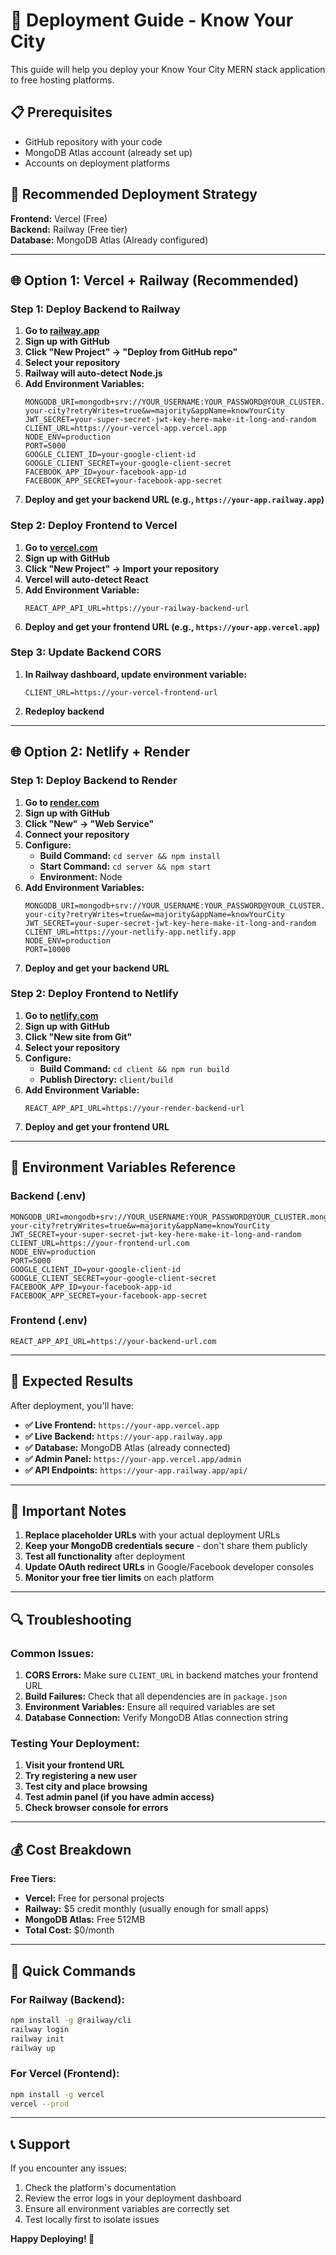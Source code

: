 # 🚀 Deployment Guide - Know Your City

This guide will help you deploy your Know Your City MERN stack application to free hosting platforms.

## 📋 Prerequisites

- GitHub repository with your code
- MongoDB Atlas account (already set up)
- Accounts on deployment platforms

## 🎯 Recommended Deployment Strategy

**Frontend:** Vercel (Free)  
**Backend:** Railway (Free tier)  
**Database:** MongoDB Atlas (Already configured)

---

## 🌐 **Option 1: Vercel + Railway (Recommended)**

### **Step 1: Deploy Backend to Railway**

1. **Go to [railway.app](https://railway.app)**
2. **Sign up with GitHub**
3. **Click "New Project" → "Deploy from GitHub repo"**
4. **Select your repository**
5. **Railway will auto-detect Node.js**
6. **Add Environment Variables:**
   ```
   MONGODB_URI=mongodb+srv://YOUR_USERNAME:YOUR_PASSWORD@YOUR_CLUSTER.mongodb.net/know-your-city?retryWrites=true&w=majority&appName=knowYourCity
   JWT_SECRET=your-super-secret-jwt-key-here-make-it-long-and-random
   CLIENT_URL=https://your-vercel-app.vercel.app
   NODE_ENV=production
   PORT=5000
   GOOGLE_CLIENT_ID=your-google-client-id
   GOOGLE_CLIENT_SECRET=your-google-client-secret
   FACEBOOK_APP_ID=your-facebook-app-id
   FACEBOOK_APP_SECRET=your-facebook-app-secret
   ```
7. **Deploy and get your backend URL (e.g., `https://your-app.railway.app`)**

### **Step 2: Deploy Frontend to Vercel**

1. **Go to [vercel.com](https://vercel.com)**
2. **Sign up with GitHub**
3. **Click "New Project" → Import your repository**
4. **Vercel will auto-detect React**
5. **Add Environment Variable:**
   ```
   REACT_APP_API_URL=https://your-railway-backend-url
   ```
6. **Deploy and get your frontend URL (e.g., `https://your-app.vercel.app`)**

### **Step 3: Update Backend CORS**

1. **In Railway dashboard, update environment variable:**
   ```
   CLIENT_URL=https://your-vercel-frontend-url
   ```
2. **Redeploy backend**

---

## 🌐 **Option 2: Netlify + Render**

### **Step 1: Deploy Backend to Render**

1. **Go to [render.com](https://render.com)**
2. **Sign up with GitHub**
3. **Click "New" → "Web Service"**
4. **Connect your repository**
5. **Configure:**
   - **Build Command:** `cd server && npm install`
   - **Start Command:** `cd server && npm start`
   - **Environment:** Node
6. **Add Environment Variables:**
   ```
   MONGODB_URI=mongodb+srv://YOUR_USERNAME:YOUR_PASSWORD@YOUR_CLUSTER.mongodb.net/know-your-city?retryWrites=true&w=majority&appName=knowYourCity
   JWT_SECRET=your-super-secret-jwt-key-here-make-it-long-and-random
   CLIENT_URL=https://your-netlify-app.netlify.app
   NODE_ENV=production
   PORT=10000
   ```
7. **Deploy and get your backend URL**

### **Step 2: Deploy Frontend to Netlify**

1. **Go to [netlify.com](https://netlify.com)**
2. **Sign up with GitHub**
3. **Click "New site from Git"**
4. **Select your repository**
5. **Configure:**
   - **Build Command:** `cd client && npm run build`
   - **Publish Directory:** `client/build`
6. **Add Environment Variable:**
   ```
   REACT_APP_API_URL=https://your-render-backend-url
   ```
7. **Deploy and get your frontend URL**

---

## 🔧 **Environment Variables Reference**

### **Backend (.env)**
```env
MONGODB_URI=mongodb+srv://YOUR_USERNAME:YOUR_PASSWORD@YOUR_CLUSTER.mongodb.net/know-your-city?retryWrites=true&w=majority&appName=knowYourCity
JWT_SECRET=your-super-secret-jwt-key-here-make-it-long-and-random
CLIENT_URL=https://your-frontend-url.com
NODE_ENV=production
PORT=5000
GOOGLE_CLIENT_ID=your-google-client-id
GOOGLE_CLIENT_SECRET=your-google-client-secret
FACEBOOK_APP_ID=your-facebook-app-id
FACEBOOK_APP_SECRET=your-facebook-app-secret
```

### **Frontend (.env)**
```env
REACT_APP_API_URL=https://your-backend-url.com
```

---

## 🎉 **Expected Results**

After deployment, you'll have:
- **✅ Live Frontend:** `https://your-app.vercel.app`
- **✅ Live Backend:** `https://your-app.railway.app`
- **✅ Database:** MongoDB Atlas (already connected)
- **✅ Admin Panel:** `https://your-app.vercel.app/admin`
- **✅ API Endpoints:** `https://your-app.railway.app/api/`

---

## 🚨 **Important Notes**

1. **Replace placeholder URLs** with your actual deployment URLs
2. **Keep your MongoDB credentials secure** - don't share them publicly
3. **Test all functionality** after deployment
4. **Update OAuth redirect URLs** in Google/Facebook developer consoles
5. **Monitor your free tier limits** on each platform

---

## 🔍 **Troubleshooting**

### **Common Issues:**

1. **CORS Errors:** Make sure `CLIENT_URL` in backend matches your frontend URL
2. **Build Failures:** Check that all dependencies are in `package.json`
3. **Environment Variables:** Ensure all required variables are set
4. **Database Connection:** Verify MongoDB Atlas connection string

### **Testing Your Deployment:**

1. **Visit your frontend URL**
2. **Try registering a new user**
3. **Test city and place browsing**
4. **Test admin panel (if you have admin access)**
5. **Check browser console for errors**

---

## 💰 **Cost Breakdown**

**Free Tiers:**
- **Vercel:** Free for personal projects
- **Railway:** $5 credit monthly (usually enough for small apps)
- **MongoDB Atlas:** Free 512MB
- **Total Cost:** $0/month

---

## 🎯 **Quick Commands**

### **For Railway (Backend):**
```bash
npm install -g @railway/cli
railway login
railway init
railway up
```

### **For Vercel (Frontend):**
```bash
npm install -g vercel
vercel --prod
```

---

## 📞 **Support**

If you encounter any issues:
1. Check the platform's documentation
2. Review the error logs in your deployment dashboard
3. Ensure all environment variables are correctly set
4. Test locally first to isolate issues

**Happy Deploying! 🚀**
